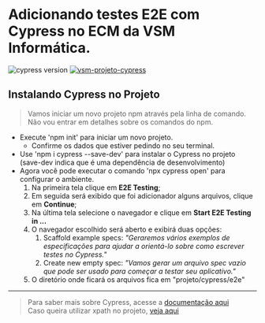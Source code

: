 # Adicionando testes E2E com Cypress no ECM da VSM Informática.
![cypress version](https://img.shields.io/badge/cypress-10.3.0-brightgreen)
[![vsm-projeto-cypress](https://img.shields.io/endpoint?url=https://dashboard.cypress.io/badge/simple/7wm1ei&style=flat&logo=cypress)](https://dashboard.cypress.io/projects/7wm1ei/runs)
## Instalando Cypress no Projeto

> Vamos iniciar um novo projeto npm através pela linha de comando. <br>
> Não vou entrar em detalhes sobre os comandos do npm. <br>

- Execute 'npm init' para iniciar um novo projeto.
  - Confirme os dados que estiver pedindo no seu terminal.
- Use 'npm i cypress --save-dev' para instalar o Cypress no projeto (save-dev indica que é uma dependência de desenvolvimento)
- Agora você pode executar o comando 'npx cypress open' para configurar o ambiente.
  1. Na primeira tela clique em **E2E Testing**;
  2. Em seguida será exibido que foi adicionador alguns arquivos, clique em **Continue**;
  3. Na última tela selecione o navegador e clique em **Start E2E Testing in ...**
  4. O navegador escolhido será aberto e exibirá duas opções:
     1. Scaffold example specs: *"Geraremos vários exemplos de especificações para ajudar a orientá-lo sobre como escrever testes no Cypress."*
     2. Create new empty spec: *"Vamos gerar um arquivo spec vazio que pode ser usado para começar a testar seu aplicativo."*
  5. O diretório onde ficará os arquivos fica em "projeto/cypress/e2e"

<hr>

> Para saber mais sobre Cypress, acesse a [documentação aqui](https://docs.cypress.io/guides/overview/why-cypress) <br>
> Caso queira utilizar xpath no projeto, [veja aqui](https://github.com/cypress-io/cypress-xpath)
